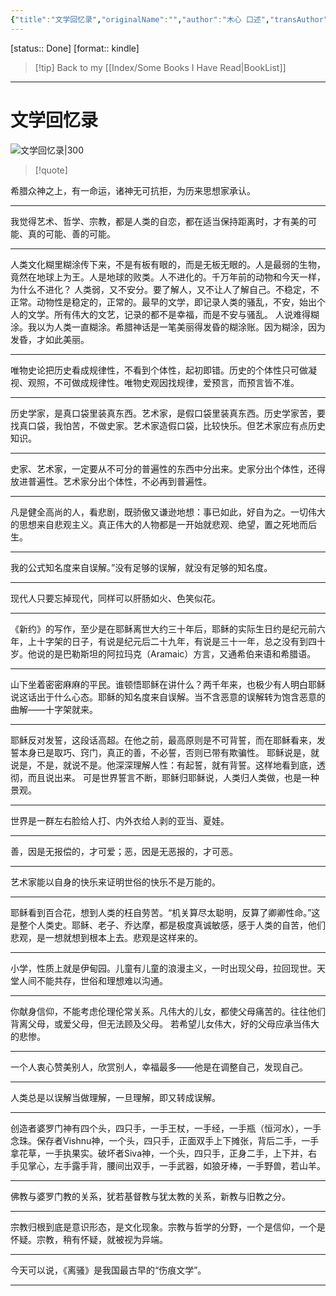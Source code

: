 ```yaml
---
{"title":"文学回忆录","originalName":"","author":"木心 口述","transAuthor":"Not Found.","publisher":"广西师范大学出版社","rating":9.1,"RelatedBooks":"木心谈木心,素履之往,哥伦比亚的倒影,木心作品八种,我纷纷的情欲,琼美卡随想录,温莎墓园日记,人间词话,鱼丽之宴,沉默的大多数","ISBN":9787549530816,"type":"ReadNote","link":"https://book.douban.com/subject/20440644","cover":"https://img1.doubanio.com/view/subject/l/public/s24611679.jpg","pages":1102,"publishDate":"2013-1-10","EndDate":"2016-10","alias":null,"pageprogress":null,"banner_icon":"📖","banner":"https://img1.doubanio.com/view/subject/l/public/s24611679.jpg","dg-publish":true,"permalink":"/BookNotes/文学回忆录/","dgPassFrontmatter":true,"noteIcon":""}
---
```


[status:: Done]
[format:: kindle]

>[!tip] Back to my [[Index/Some Books I Have Read\|BookList]]

---
# 文学回忆录

![文学回忆录|300](https://img1.doubanio.com/view/subject/l/public/s24611679.jpg)

>[!quote]


希腊众神之上，有一命运，诸神无可抗拒，为历来思想家承认。

---

我觉得艺术、哲学、宗教，都是人类的自恋，都在适当保持距离时，才有美的可能、真的可能、善的可能。

-----
人类文化糊里糊涂传下来，不是有板有眼的，而是无板无眼的。人是最弱的生物，竟然在地球上为王。人是地球的败类。人不进化的。千万年前的动物和今天一样，为什么不进化？ 人类弱，又不安分。要了解人，又不让人了解自己。不稳定，不正常。动物性是稳定的，正常的。最早的文学，即记录人类的骚乱，不安，始出个人的文学。所有伟大的文艺，记录的都不是幸福，而是不安与骚乱。 人说难得糊涂。我以为人类一直糊涂。希腊神话是一笔美丽得发昏的糊涂账。因为糊涂，因为发昏，才如此美丽。

------
唯物史论把历史看成规律性，不看到个体性，起初即错。历史的个体性只可做凝视、观照，不可做成规律性。唯物史观因找规律，爱预言，而预言皆不准。

----
历史学家，是真口袋里装真东西。艺术家，是假口袋里装真东西。历史学家苦，要找真口袋，我怕苦，不做史家。艺术家造假口袋，比较快乐。但艺术家应有点历史知识。

----
史家、艺术家，一定要从不可分的普遍性的东西中分出来。史家分出个体性，还得放进普遍性。艺术家分出个体性，不必再到普遍性。

----
凡是健全高尚的人，看悲剧，既骄傲又谦逊地想：事已如此，好自为之。一切伟大的思想来自悲观主义。真正伟大的人物都是一开始就悲观、绝望，置之死地而后生。

---
我的公式知名度来自误解。”没有足够的误解，就没有足够的知名度。

-----
现代人只要忘掉现代，同样可以肝肠如火、色笑似花。

-----
《新约》的写作，至少是在耶稣离世大约三十年后，耶稣的实际生日约是纪元前六年，上十字架的日子，有说是纪元后二十九年，有说是三十一年，总之没有到四十岁。他说的是巴勒斯坦的阿拉玛克（Aramaic）方言，又通希伯来语和希腊语。

----
山下坐着密密麻麻的平民。谁顿悟耶稣在讲什么？两千年来，也极少有人明白耶稣说这话出于什么心态。耶稣的知名度来自误解。当不含恶意的误解转为饱含恶意的曲解——十字架就来。

--------
耶稣反对发誓，这段话高超。在他之前，最高原则是不可背誓，而在耶稣看来，发誓本身已是取巧、窍门，真正的善，不必誓，否则已带有欺骗性。 耶稣说是，就说是，不是，就说不是。他深深理解人性：有起誓，就有背誓。这样地看到底，透彻，而且说出来。 可是世界誓言不断，耶稣归耶稣说，人类归人类做，也是一种景观。

-----
世界是一群左右脸给人打、内外衣给人剥的亚当、夏娃。

-------
善，因是无报偿的，才可爱；恶，因是无恶报的，才可恶。

------
艺术家能以自身的快乐来证明世俗的快乐不是万能的。

------
耶稣看到百合花，想到人类的枉自劳苦。“机关算尽太聪明，反算了卿卿性命。”这是整个人类史。耶稣、老子、乔达摩，都是极度真诚敏感，感于人类的自苦，他们悲观，是一想就想到根本上去。悲观是这样来的。

-----
小学，性质上就是伊甸园。儿童有儿童的浪漫主义，一时出现父母，拉回现世。天堂人间不能共存，世俗和理想难以沟通。

-----
你献身信仰，不能考虑伦理伦常关系。凡伟大的儿女，都使父母痛苦的。往往他们背离父母，或爱父母，但无法顾及父母。 若希望儿女伟大，好的父母应承当伟大的悲惨。

----
一个人衷心赞美别人，欣赏别人，幸福最多——他是在调整自己，发现自己。

-----
人类总是以误解当做理解，一旦理解，即又转成误解。

------
创造者婆罗门神有四个头，四只手，一手王杖，一手经，一手瓶（恒河水），一手念珠。保存者Vishnu神，一个头，四只手，正面双手上下摊张，背后二手，一手拿花草，一手执果实。破坏者Siva神，一个头，四只手，正身二手，上下并，右手见掌心，左手露手背，腰间出双手，一手武器，如狼牙棒，一手野兽，若山羊。

----
佛教与婆罗门教的关系，犹若基督教与犹太教的关系，新教与旧教之分。

----
宗教归根到底是意识形态，是文化现象。宗教与哲学的分野，一个是信仰，一个是怀疑。宗教，稍有怀疑，就被视为异端。

----
今天可以说，《离骚》是我国最古早的“伤痕文学”。

-----